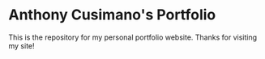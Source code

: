 # Anthony Cusimano's Portfolio
This is the repository for my personal portfolio website. Thanks for visiting my site!
